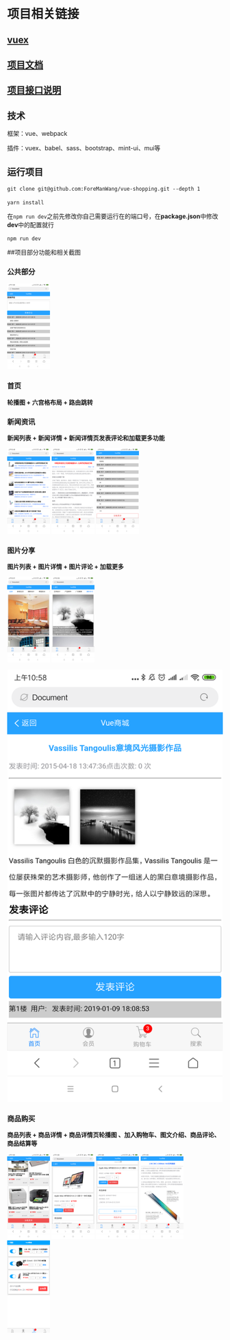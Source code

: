 # 项目相关链接

## [vuex](https://github.com/ForeManWang/vuex-study)

## [项目文档](https://github.com/ForeManWang/vue-shopping/tree/master/docs)

## [项目接口说明](https://github.com/ForeManWang/vue-shopping/blob/master/项目和api接口说明文档.docx)

## 技术

框架：vue、webpack

插件：vuex、babel、sass、bootstrap、mint-ui、mui等

## 运行项目

```shell
git clone git@github.com:ForeManWang/vue-shopping.git --depth 1

yarn install
```

在`npm run dev`之前先修改你自己需要运行在的端口号，在**package.json**中修改**dev**中的配置就行

```shell
npm run dev
```

##项目部分功能和相关截图

### 公共部分

<img src="/assets/shopcomment.png" alt="shopcomment" style="width:100px; display:inline;">

### 首页

**轮播图 + 六宫格布局 + 路由跳转**

### 新闻资讯

**新闻列表 + 新闻详情 + 新闻详情页发表评论和加载更多功能**

<img src="/assets/newslist.png" alt="newslist" style="width:100px; display:inline;">

<img src="/assets/newsinfo.png" alt="newsinfo" style="width:100px; display:inline;">

<img src="/assets/newsCommentMore.png" alt="newsCommentMore" style="width:100px; display:inline;">

### 图片分享

**图片列表 + 图片详情 + 图片评论 + 加载更多**

<img src="/assets/photolist1.png" alt="photolist1" style="width:100px; display:inline;">

<img src="/assets/photolist2.png" alt="photolist2" style="width:100px; display:inline;">

![photoinfo](assets/photoinfo.png)

### 商品购买

**商品列表 + 商品详情 + 商品详情页轮播图 、加入购物车、图文介绍、商品评论、商品结算等**

<img src="/assets/shoplist.png" alt="shoplist" style="width:100px; display:inline;">

<img src="/assets/shopdetail.png" alt="shopdetail" style="width:100px; display:inline;">

<img src="/assets/shop.png" alt="shop" style="width:100px; display:inline;">

<img src="/assets/shopinfo.png" alt="shopinfo" style="width:100px; display:inline;">

<img src="/assets/shopcount.png" alt="shopcount" style="width:100px; display:inline;">

